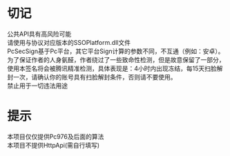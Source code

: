 # 切记  
公共API具有高风险可能  
请使用与协议对应版本的SSOPlatform.dll文件  
PcSecSign基于Pc平台，其它平台Sign计算的参数不同，不互通（例如：安卓）。  
为了保证作者的人身氨醛，作者绕过了一些致命性检测，但是故意保留了一部分，使用本签名将会被腾讯精准检测，具体表现是：4小时内出现冻结，每15天扫脸解封一次，请确认你的账号具有扫脸解封条件，否则请不要使用。  
禁止用于一切违法用途  
# 提示
本项目仅仅提供Pc976及后面的算法  
本项目不提供HttpApi(需自行填写)
